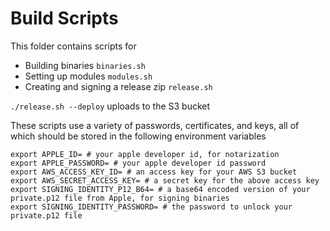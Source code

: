 # Build Scripts

This folder contains scripts for

* Building binaries `binaries.sh`
* Setting up modules `modules.sh`
* Creating and signing a release zip `release.sh`

`./release.sh --deploy` uploads to the S3 bucket

These scripts use a variety of passwords, certificates, and keys, all of which should be stored in the following environment variables

```
export APPLE_ID= # your apple developer id, for notarization
export APPLE_PASSWORD= # your apple developer id password
export AWS_ACCESS_KEY_ID= # an access key for your AWS S3 bucket
export AWS_SECRET_ACCESS_KEY= # a secret key for the above access key
export SIGNING_IDENTITY_P12_B64= # a base64 encoded version of your private.p12 file from Apple, for signing binaries
export SIGNING_IDENTITY_PASSWORD= # the password to unlock your private.p12 file
```
